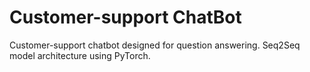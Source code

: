 # Customer-support ChatBot
Customer-support chatbot designed for question answering. Seq2Seq model architecture using PyTorch.
